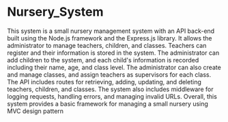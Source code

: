 # Nursery_System

This system is a small nursery management system with an API back-end built using the Node.js framework and the Express.js library. 
It allows the administrator to manage teachers, children, and classes.
Teachers can register and their information is stored in the system.
The administrator can add children to the system, and each child's information is recorded including their name, age, and class level. 
The administrator can also create and manage classes, and assign teachers as supervisors for each class. 
The API includes routes for retrieving, adding, updating, and deleting teachers, children, and classes. 
The system also includes middleware for logging requests, handling errors, and managing invalid URLs.
Overall, this system provides a basic framework for managing a small nursery using MVC design pattern
